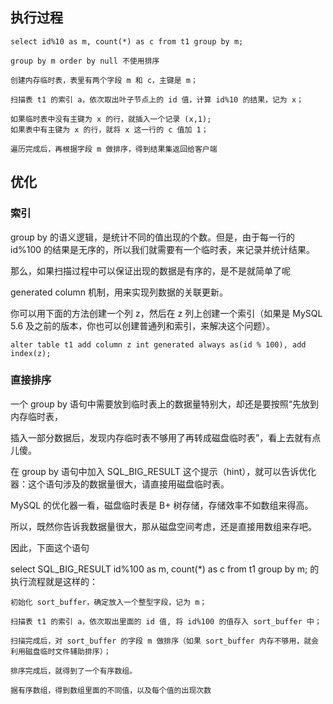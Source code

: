 ## 执行过程

```text
select id%10 as m, count(*) as c from t1 group by m;
```

```text
group by m order by null 不使用排序
```

```text
创建内存临时表，表里有两个字段 m 和 c，主键是 m；

扫描表 t1 的索引 a，依次取出叶子节点上的 id 值，计算 id%10 的结果，记为 x；

如果临时表中没有主键为 x 的行，就插入一个记录 (x,1);
如果表中有主键为 x 的行，就将 x 这一行的 c 值加 1；

遍历完成后，再根据字段 m 做排序，得到结果集返回给客户端
```

## 优化

### 索引

group by 的语义逻辑，是统计不同的值出现的个数。但是，由于每一行的 id%100 的结果是无序的，所以我们就需要有一个临时表，来记录并统计结果。

那么，如果扫描过程中可以保证出现的数据是有序的，是不是就简单了呢

generated column 机制，用来实现列数据的关联更新。

你可以用下面的方法创建一个列 z，然后在 z 列上创建一个索引（如果是 MySQL 5.6 及之前的版本，你也可以创建普通列和索引，来解决这个问题）。
```text
alter table t1 add column z int generated always as(id % 100), add index(z);
```

### 直接排序

一个 group by 语句中需要放到临时表上的数据量特别大，却还是要按照“先放到内存临时表，

插入一部分数据后，发现内存临时表不够用了再转成磁盘临时表”，看上去就有点儿傻。

在 group by 语句中加入 SQL_BIG_RESULT 这个提示（hint），就可以告诉优化器：这个语句涉及的数据量很大，请直接用磁盘临时表。

MySQL 的优化器一看，磁盘临时表是 B+ 树存储，存储效率不如数组来得高。

所以，既然你告诉我数据量很大，那从磁盘空间考虑，还是直接用数组来存吧。

因此，下面这个语句

select SQL_BIG_RESULT id%100 as m, count(*) as c from t1 group by m;
的执行流程就是这样的：

```text
初始化 sort_buffer，确定放入一个整型字段，记为 m；

扫描表 t1 的索引 a，依次取出里面的 id 值, 将 id%100 的值存入 sort_buffer 中；

扫描完成后，对 sort_buffer 的字段 m 做排序（如果 sort_buffer 内存不够用，就会利用磁盘临时文件辅助排序）；

排序完成后，就得到了一个有序数组。

据有序数组，得到数组里面的不同值，以及每个值的出现次数
```
